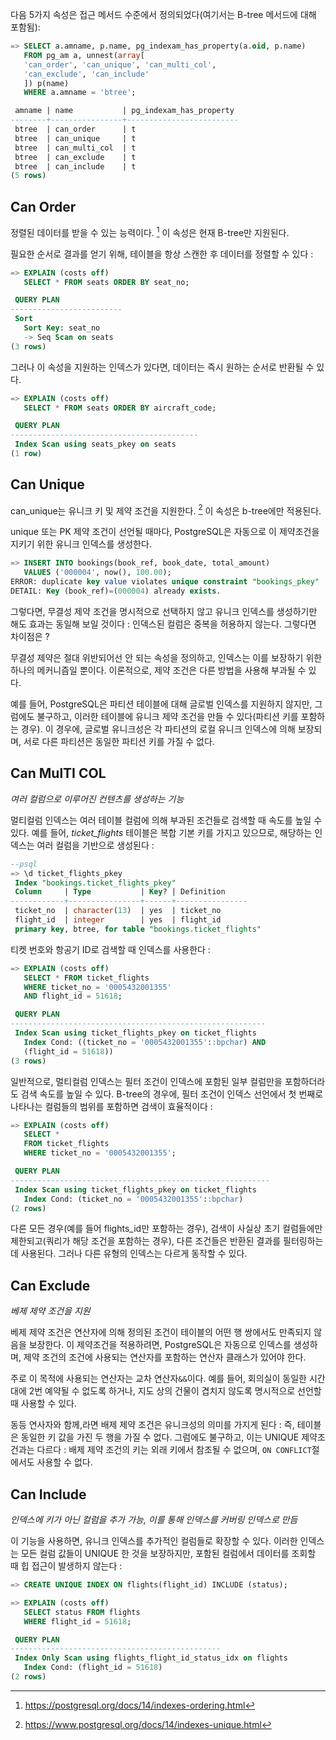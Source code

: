 다음 5가지 속성은 접근 메서드 수준에서 정의되었다(여기서는 B-tree 메서드에 대해 포함됨): 

```sql
=> SELECT a.amname, p.name, pg_indexam_has_property(a.oid, p.name)
   FROM pg_am a, unnest(array[
   'can_order', 'can_unique', 'can_multi_col',
   'can_exclude', 'can_include'
   ]) p(name)
   WHERE a.amname = 'btree';

 amname | name           | pg_indexam_has_property
--------+----------------+-------------------------
 btree  | can_order      | t
 btree  | can_unique     | t
 btree  | can_multi_col  | t
 btree  | can_exclude    | t
 btree  | can_include    | t
(5 rows)
```

## Can Order
정렬된 데이터를 받을 수 있는 능력이다. [^1] 이 속성은 현재 B-tree만 지원된다.

필요한 순서로 결과를 얻기 위해, 테이블을 항상 스캔한 후 데이터를 정렬할 수 있다  :

```sql
=> EXPLAIN (costs off)
   SELECT * FROM seats ORDER BY seat_no;

 QUERY PLAN
-------------------------
 Sort
   Sort Key: seat_no
   -> Seq Scan on seats
(3 rows)
```

그러나 이 속성을 지원하는 인덱스가 있다면, 데이터는 즉시 원하는 순서로 반환될 수 있다.

```sql
=> EXPLAIN (costs off)
   SELECT * FROM seats ORDER BY aircraft_code;

 QUERY PLAN
------------------------------------------
 Index Scan using seats_pkey on seats
(1 row)
```

## Can Unique 

can_unique는 유니크 키 및 제약 조건을 지원한다. [^2] 이 속성은 b-tree에만 적용된다.

unique 또는 PK 제약 조건이 선언될 때마다, PostgreSQL은 자동으로 이 제약조건을 지키기 위한 유니크 인덱스를 생성한다.

```sql
=> INSERT INTO bookings(book_ref, book_date, total_amount)
   VALUES ('000004', now(), 100.00);
ERROR: duplicate key value violates unique constraint "bookings_pkey"
DETAIL: Key (book_ref)=(000004) already exists.
```

그렇다면,  무결성 제약 조건을 명시적으로 선택하지 않고 유니크 인덱스를 생성하기만 해도 효과는 동일해 보일 것이다 : 인덱스된 컬럼은 중복을 허용하지 않는다. 그렇다면 차이점은 ?

무결성 제약은 절대 위반되어선 안 되는 속성을 정의하고, 인덱스는 이를 보장하기 위한 하나의 메커니즘일 뿐이다. 이론적으로, 제약 조건은 다른 방법을 사용해 부과될 수 있다.

예를 들어, PostgreSQL은 파티션 테이블에 대해 글로벌 인덱스를 지원하지 않지만, 그럼에도 불구하고, 이러한 테이블에 유니크 제약 조건을 만들 수 있다(파티션 키를 포함하는 경우). 이 경우에, 글로벌 유니크성은 각 파티션의 로컬 유니크 인덱스에 의해 보장되며, 서로 다른 파티션은 동일한 파티션 키를 가질 수 없다.

## Can MulTI COL
*여러 컬럼으로 이루어진 컨텐츠를 생성하는 기능*

멀티컬럼 인덱스는 여러 테이블 컬럼에 의해 부과된 조건들로 검색할 때 속도를 높일 수 있다. 예를 들어, *ticket_flights* 테이블은 복합 기본 키를 가지고 있으므로, 해당하는 인덱스는 여러 컬럼을 기반으로 생성된다 : 

```sql
--psql
=> \d ticket_flights_pkey
 Index "bookings.ticket_flights_pkey"
 Column     | Type           | Key? | Definition
------------+----------------+------+----------------
 ticket_no  | character(13)  | yes  | ticket_no
 flight_id  | integer        | yes  | flight_id
 primary key, btree, for table "bookings.ticket_flights"
```

티켓 번호와 항공기 ID로 검색할 때 인덱스를 사용한다 : 

```sql
=> EXPLAIN (costs off)
   SELECT * FROM ticket_flights
   WHERE ticket_no = '0005432001355'
   AND flight_id = 51618;

 QUERY PLAN
---------------------------------------------------------
 Index Scan using ticket_flights_pkey on ticket_flights
   Index Cond: ((ticket_no = '0005432001355'::bpchar) AND
   (flight_id = 51618))
(3 rows)
```

일반적으로, 멀티컬럼 인덱스는 필터 조건이 인덱스에 포함된 일부 컬럼만을 포함하더라도 검색 속도를 높일 수 있다. B-tree의 경우에, 필터 조건이 인덱스 선언에서 첫 번째로 나타나는 컬럼들의 범위를 포함하면 검색이 효율적이다 : 

```sql
=> EXPLAIN (costs off)
   SELECT *
   FROM ticket_flights
   WHERE ticket_no = '0005432001355';

 QUERY PLAN
----------------------------------------------------------
 Index Scan using ticket_flights_pkey on ticket_flights
   Index Cond: (ticket_no = '0005432001355'::bpchar)
(2 rows)
```

다른 모든 경우(예를 들어 flights_id만 포함하는 경우), 검색이 사실상 초기 컬럼들에만 제한되고(쿼리가 해당 조건을 포함하는 경우), 다른 조건들은 반환된 결과를 필터링하는데 사용된다. 그러나 다른 유형의 인덱스는 다르게 동작할 수 있다.

## Can Exclude
*베제 제약 조건을 지원*

베제 제약 조건은 연산자에 의해 정의된 조건이 테이블의 어떤 행 쌍에서도 만족되지 않음을 보장한다.
이 제약조건을 적용하려면, PostgreSQL은 자동으로 인덱스를 생성하며, 제약 조건의 조건에 사용되는 연산자를 포함하는 연산자 클래스가 있어야 한다.

주로 이 목적에 사용되는 연산자는 교차 연산자`&&`이다.  예를 들어, 회의실이 동일한 시간대에 2번 예약될 수 없도록 하거나, 지도 상의 건물이 겹치지 않도록 명시적으로 선언할 때 사용할 수 있다.

동등 연사자와 함께,라면  배제 제약 조건은 유니크성의 의미를 가지게 된다 : 즉, 테이블은 동일한 키 값을 가진 두 행을 가질 수 없다.
그럼에도 불구하고, 이는 UNIQUE 제약조건과는 다르다 : 배제 제약 조건의 키는 외래 키에서 참조될 수 없으며,  `ON CONFLICT`절에서도 사용할 수 없다.

## Can Include
*인덱스에 키가 아닌 컬럼을 추가 가능, 이를 통해 인덱스를 커버링 인덱스로 만듬*

이 기능을 사용하면, 유니크 인덱스를 추가적인 컬럼들로 확장할 수 있다.
이러한 인덱스는 모든 컬럼 값들이 UNIQUE 한 것을 보장하지만, 포함된 컬럼에서 데이터를 조회할 때 힙 접근이 발생하지 않는다 : 

```sql
=> CREATE UNIQUE INDEX ON flights(flight_id) INCLUDE (status);

=> EXPLAIN (costs off)
   SELECT status FROM flights
   WHERE flight_id = 51618;

 QUERY PLAN
-----------------------------------------------
 Index Only Scan using flights_flight_id_status_idx on flights
   Index Cond: (flight_id = 51618)
(2 rows)
```




[^1]:https://postgresql.org/docs/14/indexes-ordering.html
[^2]:https://www.postgresql.org/docs/14/indexes-unique.html
[^3]:https://postgresql.org/docs/14/indexes-multicolumn.html